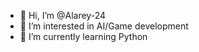 - 👋 Hi, I’m @Alarey-24
- 👀 I’m interested in AI/Game development
- 🌱 I’m currently learning Python

<!---
Alarey-24/Alarey-24 is a ✨ special ✨ repository because its `README.md` (this file) appears on your GitHub profile.
You can click the Preview link to take a look at your changes.
--->
